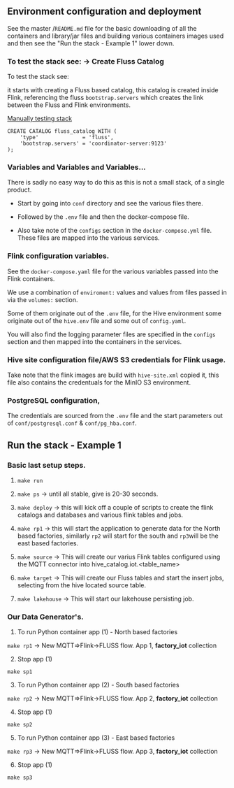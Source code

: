 ## Environment configuration and deployment

See the master <root>/`README.md` file for the basic downloading of all the containers and library/jar files and building various containers images used and then see the "Run the stack - Example 1" lower down.


### To test the stack see:  ->  Create Fluss Catalog

To test the stack see:

it starts with creating a Fluss based catalog, this catalog is created inside Flink, referencing the fluss `bootstrap.servers` which creates the link between the Fluss and Flink environments.

[Manually testing stack](https://alibaba.github.io/fluss-docs/docs/engine-flink/getting-started/#preparation-when-using-flink-sql-client)


```
CREATE CATALOG fluss_catalog WITH (
    'type'              = 'fluss',
    'bootstrap.servers' = 'coordinator-server:9123'
);
```


### Variables and Variables and Variables...

There is sadly no easy way to do this as this is not a small stack, of a single product.

- Start by going into `conf` directory and see the various files there.

- Followed by the `.env` file and then the docker-compose file.

- Also take note of the `configs` section in the `docker-compose.yml` file. These files are mapped into the various services.


### Flink configuration variables.

See the `docker-compose.yaml` file for the various variables passed into the Flink containers.

We use a combination of `enviroment:` values and values from files passed in via the `volumes:` section.

Some of them originate out of the `.env` file, for the Hive environment some originate out of the `hive.env` file and some out of `config.yaml`.

You will also find the logging parameter files are specified in the `configs` section and then mapped into the containers in the services.

### Hive site configuration file/AWS S3 credentials for Flink usage.

Take note that the flink images are build with `hive-site.xml` copied it, this file also contains the credentuals for the MinIO S3 environment.


### PostgreSQL configuration, 

The credentials are sourced from the `.env` file and the start parameters out of `conf/postgresql.conf` & `conf/pg_hba.conf`.



## Run the stack - Example 1

### Basic last setup steps.

1. `make run`

2. `make ps`        -> until all stable, give is 20-30 seconds.

3. `make deploy`    -> this will kick off a couple of scripts to create the flink catalogs and databases and various flink tables and jobs.

4. `make rp1`       -> this will start the application to generate data for the North based factories, similarly `rp2` will start for the south and `rp3`will be the east based factories.

5. `make source`    -> This will create our varius Flink tables configured using the MQTT connector into hive_catalog.iot.<table_name>

6. `make target`    -> This will create our Fluss tables and start the insert jobs, selecting from the hive located source table.

7. `make lakehouse` -> This will start our lakehouse persisting job.


### Our Data Generator's.

1. To run Python container app (1) - North based factories

`make rp1`          -> New MQTT=>Flink->FLUSS flow. App 1, **factory_iot** collection

2. Stop app (1)

`make sp1`

3. To run Python container app (2) - South based factories

`make rp2`          -> New MQTT=>Flink->FLUSS flow. App 2, **factory_iot** collection

4. Stop app (1)

`make sp2`

5. To run Python container app (3) - East based factories

`make rp3`          -> New MQTT=>Flink->FLUSS flow. App 3, **factory_iot** collection

6. Stop app (1)

`make sp3`